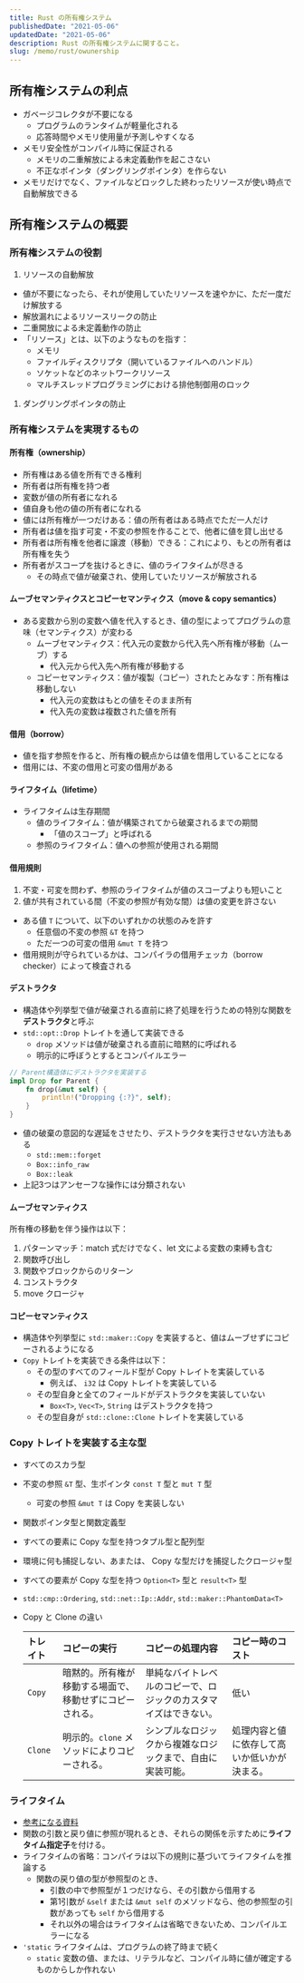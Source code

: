 ```yaml
---
title: Rust の所有権システム
publishedDate: "2021-05-06"
updatedDate: "2021-05-06"
description: Rust の所有権システムに関すること。
slug: /memo/rust/owunership
---
```


## 所有権システムの利点

- ガベージコレクタが不要になる
    - プログラムのランタイムが軽量化される
    - 応答時間やメモリ使用量が予測しやすくなる
- メモリ安全性がコンパイル時に保証される
    - メモリの二重解放による未定義動作を起こさない
    - 不正なポインタ（ダングリングポインタ）を作らない
- メモリだけでなく、ファイルなどロックした終わったリソースが使い時点で自動解放できる

## 所有権システムの概要

### 所有権システムの役割

1. リソースの自動解放
- 値が不要になったら、それが使用していたリソースを速やかに、ただ一度だけ解放する
- 解放漏れによるリソースリークの防止
- 二重開放による未定義動作の防止
- 「リソース」とは、以下のようなものを指す：
    - メモリ
    - ファイルディスクリプタ（開いているファイルへのハンドル）
    - ソケットなどのネットワークリソース
    - マルチスレッドプログラミングにおける排他制御用のロック
1. ダングリングポインタの防止

### 所有権システムを実現するもの

#### 所有権（ownership）

- 所有権はある値を所有できる権利
- 所有者は所有権を持つ者
- 変数が値の所有者になれる
- 値自身も他の値の所有者になれる
- 値には所有権が一つだけある：値の所有者はある時点でただ一人だけ
- 所有者は値を指す可変・不変の参照を作ることで、他者に値を貸し出せる
- 所有者は所有権を他者に譲渡（移動）できる：これにより、もとの所有者は所有権を失う
- 所有者がスコープを抜けるときに、値のライフタイムが尽きる
    - その時点で値が破棄され、使用していたリソースが解放される

#### ムーブセマンティクスとコピーセマンティクス（move & copy semantics）

- ある変数から別の変数へ値を代入するとき、値の型によってプログラムの意味（セマンティクス）が変わる
    - ムーブセマンティクス：代入元の変数から代入先へ所有権が移動（ムーブ）する
        - 代入元から代入先へ所有権が移動する
    - コピーセマンティクス：値が複製（コピー）されたとみなす：所有権は移動しない
        - 代入元の変数はもとの値をそのまま所有
        - 代入先の変数は複数された値を所有

#### 借用（borrow）

- 値を指す参照を作ると、所有権の観点からは値を借用していることになる
- 借用には、不変の借用と可変の借用がある

#### ライフタイム（lifetime）

- ライフタイムは生存期間
    - 値のライフタイム：値が構築されてから破棄されるまでの期間
        - 「値のスコープ」と呼ばれる
    - 参照のライフタイム：値への参照が使用される期間

#### 借用規則

1. 不変・可変を問わず、参照のライフタイムが値のスコープよりも短いこと
2. 値が共有されている間（不変の参照が有効な間）は値の変更を許さない
- ある値 `T` について、以下のいずれかの状態のみを許す
    - 任意個の不変の参照 `&T` を持つ
    - ただ一つの可変の借用 `&mut T` を持つ
- 借用規則が守られているかは、コンパイラの借用チェッカ（borrow checker）によって検査される

#### デストラクタ

- 構造体や列挙型で値が破棄される直前に終了処理を行うための特別な関数を**デストラクタ**と呼ぶ
- `std::opt::Drop` トレイトを通して実装できる
    - `drop` メソッドは値が破棄される直前に暗黙的に呼ばれる
    - 明示的に呼ぼうとするとコンパイルエラー

```rust
// Parent構造体にデストラクタを実装する
impl Drop for Parent {
    fn drop(&mut self) {
        println!("Dropping {:?}", self);
    }
}
```

- 値の破棄の意図的な遅延をさせたり、デストラクタを実行させない方法もある
    - `std::mem::forget`
    - `Box::info_raw`
    - `Box::leak`
- 上記3つはアンセーフな操作には分類されない

#### ムーブセマンティクス

所有権の移動を伴う操作は以下：

1. パターンマッチ：match 式だけでなく、let 文による変数の束縛も含む
2. 関数呼び出し
3. 関数やブロックからのリターン
4. コンストラクタ
5. move クロージャ

#### コピーセマンティクス

- 構造体や列挙型に `std::maker::Copy` を実装すると、値はムーブせずにコピーされるようになる
- `Copy` トレイトを実装できる条件は以下：
    - その型のすべてのフィールド型が Copy トレイトを実装している
        - 例えば、 `i32` は Copy トレイトを実装している
    - その型自身と全てのフィールドがデストラクタを実装していない
        - `Box<T>`, `Vec<T>`, `String` はデストラクタを持つ
    - その型自身が `std::clone::Clone` トレイトを実装している

### Copy トレイトを実装する主な型

- すべてのスカラ型
- 不変の参照 `&T` 型、生ポインタ `const T` 型と `mut T` 型
    - 可変の参照 `&mut T` は Copy を実装しない
- 関数ポインタ型と関数定義型
- すべての要素に Copy な型を持つタプル型と配列型
- 環境に何も捕捉しない、あまたは、 Copy な型だけを捕捉したクロージャ型
- すべての要素が Copy な型を持つ `Option<T>` 型と `result<T>` 型
- `std::cmp::Ordering`, `std::net::Ip::Addr`, `std::maker::PhantomData<T>`
- Copy と Clone の違い

    |トレイト|コピーの実行|コピーの処理内容|コピー時のコスト|
    |:---|:---|:---|:---|
    |`Copy`|暗黙的。所有権が移動する場面で、移動せずにコピーされる。|単純なバイトレベルのコピーで、ロジックのカスタマイズはできない。|低い|
    |`Clone`|明示的。`clone` メソッドによりコピーされる。|シンプルなロジックから複雑なロジックまで、自由に実装可能。|処理内容と値に依存して高いか低いかが決まる。|

### ライフタイム

- [参考になる資料](http://www.rust-tutorials.com/RustConf16/3-Advanced-Lifetimes.pdf)
- 関数の引数と戻り値に参照が現れるとき、それらの関係を示すために**ライフタイム指定子**を付ける。
- ライフタイムの省略：コンパイラは以下の規則に基づいてライフタイムを推論する
    - 関数の戻り値の型が参照型のとき、
        - 引数の中で参照型が１つだけなら、その引数から借用する
        - 第1引数が `&self` または `&mut self` のメソッドなら、他の参照型の引数があっても `self` から借用する
        - それ以外の場合はライフタイムは省略できないため、コンパイルエラーになる
- `'static` ライフタイムは、プログラムの終了時まで続く
    - `static` 変数の値、または、リテラルなど、コンパイル時に値が確定するものからしか作れない